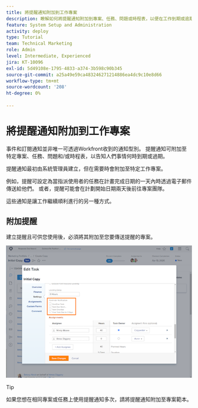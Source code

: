 ```yaml
---
title: 將提醒通知附加到工作專案
description: 瞭解如何將提醒通知附加到專案、任務、問題或時程表，以便在工作到期或逾期時通知人們。
feature: System Setup and Administration
activity: deploy
type: Tutorial
team: Technical Marketing
role: Admin
level: Intermediate, Experienced
jira: KT-10096
exl-id: 5d49108e-1795-4833-a374-3b598c90b345
source-git-commit: a25a49e59ca483246271214886ea4dc9c10e8d66
workflow-type: tm+mt
source-wordcount: '208'
ht-degree: 0%

---
```


# 將提醒通知附加到工作專案

事件和訂閱通知並非唯一可透過Workfront收到的通知型別。 提醒通知可附加至特定專案、任務、問題和/或時程表，以告知人們事情何時到期或過期。

提醒通知最初由系統管理員建立，但在需要時會附加至特定工作專案。

例如，提醒可設定為當指派使用者的任務在計畫完成日期的一天內時透過電子郵件傳送給他們。 或者，提醒可能會在計劃開始日期兩天後前往專案團隊。

這些通知是讓工作繼續順利進行的另一種方式。

## 附加提醒

建立提醒且可供您使用後，必須將其附加至您要傳送提醒的專案。

![[!UICONTROL 提醒通知] 中的區段 [!UICONTROL 編輯任務] 視窗](assets/admin-fund-user-notifications-17.png)

>[!TIP]
>
>如果您想在相同專案或任務上使用提醒通知多次，請將提醒通知附加至專案範本。

<!---
learn more URLs
 Attach a reminder notification to an object
Automatic reminders vs. reminder notifications
--->
